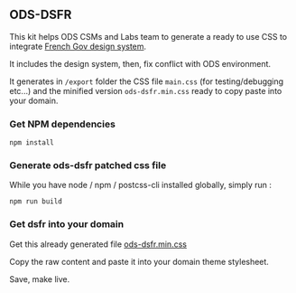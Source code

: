 ## ODS-DSFR

This kit helps ODS CSMs and Labs team to generate a ready to use CSS to integrate [French Gov design system](https://www.systeme-de-design.gouv.fr/).

It includes the design system, then, fix conflict with ODS environment.

It generates in `/export` folder the CSS file `main.css` (for testing/debugging etc...) and the minified version `ods-dsfr.min.css` ready to copy paste into your domain.


### Get NPM dependencies

```
npm install
```

### Generate ods-dsfr patched css file

While you have node / npm / postcss-cli installed globally, simply run :
 
```
npm run build
```


### Get dsfr into your domain

Get this already generated file [ods-dsfr.min.css](export/ods-dsfr.min.css)

Copy the raw content and paste it into your domain theme stylesheet.

Save, make live.
